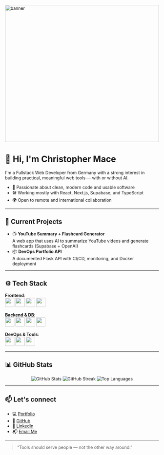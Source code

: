 <img align="center" alt="banner" width="100%" height="450px" src="https://github.com/ChrisM922/ChrisM922/blob/e7257615099264f2452dd48ca28cf97428577950/GithubProfileBanner.gif" />

# 👋 Hi, I'm Christopher Mace

I'm a Fullstack Web Developer from Germany with a strong interest in building practical, meaningful web tools — with or without AI.

- 🧠 Passionate about clean, modern code and usable software
- 🛠️ Working mostly with React, Next.js, Supabase, and TypeScript
- 🌍 Open to remote and international collaboration

---

## 🔭 Current Projects

- 📺 **YouTube Summary + Flashcard Generator**  
  A web app that uses AI to summarize YouTube videos and generate flashcards (Supabase + OpenAI)
- 📦 **DevOps Portfolio API**  
  A documented Flask API with CI/CD, monitoring, and Docker deployment

---

## ⚙️ Tech Stack

**Frontend**:  
<img src="https://cdn.jsdelivr.net/gh/devicons/devicon/icons/react/react-original.svg" width="30"/> 
<img src="https://cdn.jsdelivr.net/gh/devicons/devicon/icons/nextjs/nextjs-original.svg" width="30"/> 
<img src="https://cdn.jsdelivr.net/gh/devicons/devicon/icons/typescript/typescript-original.svg" width="30"/> 
<img src="https://cdn.jsdelivr.net/gh/devicons/devicon/icons/tailwindcss/tailwindcss-plain.svg" width="30"/>  

**Backend & DB**:  
<img src="https://cdn.jsdelivr.net/gh/devicons/devicon/icons/nodejs/nodejs-original.svg" width="30"/> 
<img src="https://cdn.jsdelivr.net/gh/devicons/devicon/icons/flask/flask-original.svg" width="30"/> 
<img src="https://cdn.jsdelivr.net/gh/devicons/devicon/icons/postgresql/postgresql-original.svg" width="30"/> 
<img src="https://cdn.jsdelivr.net/gh/devicons/devicon/icons/mongodb/mongodb-original.svg" width="30"/>

**DevOps & Tools**:  
<img src="https://cdn.jsdelivr.net/gh/devicons/devicon/icons/docker/docker-original.svg" width="30"/> 
<img src="https://cdn.jsdelivr.net/gh/devicons/devicon/icons/github/github-original.svg" width="30"/> 
<img src="https://cdn.jsdelivr.net/gh/devicons/devicon/icons/vscode/vscode-original.svg" width="30"/> 

---

## 📊 GitHub Stats

<p align="center">
  <img src="https://github-readme-stats.vercel.app/api?username=ChrisM922&show_icons=true&theme=algolia&border_radius=10" alt="GitHub Stats" />
  <img src="https://github-readme-streak-stats.herokuapp.com?user=ChrisM922&theme=dark&hide_border=true" alt="GitHub Streak" />
  <img src="https://github-readme-stats.vercel.app/api/top-langs/?username=ChrisM922&layout=compact&theme=algolia&border_radius=10" alt="Top Languages" />
</p>

---

## 📫 Let's connect

- 💻 [Portfolio](https://christopher-mace.com)
- 🐙 [GitHub](https://github.com/ChrisM922)
- 💼 [LinkedIn](https://linkedin.com/in/christopher-mace-99376024a)
- 📬 [Email Me](mailto:contact@christopher-mace.com)

---

> “Tools should serve people — not the other way around.”
